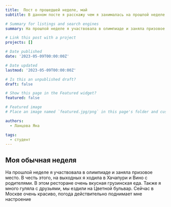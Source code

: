 ```yaml
---
title:  Пост о прошедшей неделе, май
subtitle: В данном посте я расскажу чем я занималась на прошлой неделе.

# Summary for listings and search engines
summary: На прошлой неделе я участвовала в олимпиаде и заняла призовое место. В честь этого, на выходных я ходила в Хачапури и Вино с родителями. В этом ресторане очень вкусная грузинская еда. Также я много гуляла с друзьями

# Link this post with a project
projects: []

# Date published
date: '2023-05-09T00:00:00Z'

# Date updated
lastmod: '2023-05-09T00:00:00Z'

# Is this an unpublished draft?
draft: false

# Show this page in the Featured widget?
featured: false

# Featured image
# Place an image named `featured.jpg/png` in this page's folder and customize its options here.

authors:
  - Ланцова Яна

tags:
  - студент
---
```


## Моя обычная неделя

На прошлой неделе я участвовала в олимпиаде и заняла призовое место. В честь этого, на выходных я ходила в Хачапури и Вино с родителями. В этом ресторане очень вкусная грузинская еда. Также я много гуляла с друзьями, мы ездили на Цветной бульвар. Сейчас в Москве очень красиво, погода действительно поднимает мне настроение

